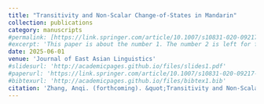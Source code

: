 ```yaml
---
title: "Transitivity and Non-Scalar Change-of-States in Mandarin"
collection: publications
category: manuscripts
#permalink: [https://link.springer.com/article/10.1007/s10831-020-09217-5](https://link.springer.com/article/10.1007/s10831-020-09217-5)
#excerpt: 'This paper is about the number 1. The number 2 is left for future work.'
date: 2025-06-01
venue: 'Journal of East Asian Linguistics'
#slidesurl: 'http://academicpages.github.io/files/slides1.pdf'
#paperurl: 'https://link.springer.com/article/10.1007/s10831-020-09217-5'
#bibtexurl: 'http://academicpages.github.io/files/bibtex1.bib'
citation: 'Zhang, Anqi. (forthcoming). &quot;Transitivity and Non-Scalar Change-of-States in Mandarin.&quot; <i>Journal of East Asian Linguistics</i>. '
---
```

